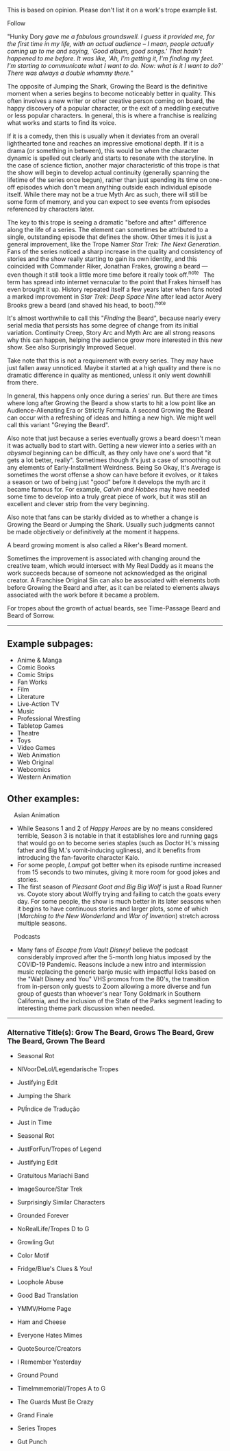 This is based on opinion. Please don't list it on a work's trope example list.

Follow

"Hunky Dory _gave me a fabulous groundswell. I guess it provided me, for the first time in my life, with an actual audience – I mean, people actually coming up to me and saying, 'Good album, good songs.' That hadn't happened to me before. It was like, 'Ah, I'm getting it, I'm finding my feet. I'm starting to communicate what I want to do. Now: what is it I want to do?' There was always a double whammy there._"

The opposite of Jumping the Shark, Growing the Beard is the definitive moment when a series begins to become noticeably better in quality. This often involves a new writer or other creative person coming on board, the happy discovery of a popular character, or the exit of a meddling executive or less popular characters. In general, this is where a franchise is realizing what works and starts to find its voice.

If it is a comedy, then this is usually when it deviates from an overall lighthearted tone and reaches an impressive emotional depth. If it is a drama (or something in between), this would be when the character dynamic is spelled out clearly and starts to resonate with the storyline. In the case of science fiction, another major characteristic of this trope is that the show will begin to develop actual continuity (generally spanning the lifetime of the series once begun), rather than just spending its time on one-off episodes which don't mean anything outside each individual episode itself. While there may not be a true Myth Arc as such, there will still be some form of memory, and you can expect to see events from episodes referenced by characters later.

The key to this trope is seeing a dramatic "before and after" difference along the life of a series. The element can sometimes be attributed to a single, outstanding episode that defines the show. Other times it is just a general improvement, like the Trope Namer _Star Trek: The Next Generation_. Fans of the series noticed a sharp increase in the quality and consistency of stories and the show really starting to gain its own identity, and this coincided with Commander Riker, Jonathan Frakes, growing a beard — even though it still took a little more time before it really took off.<sup>note&nbsp;</sup>  The term has spread into internet vernacular to the point that Frakes himself has even brought it up. History repeated itself a few years later when fans noted a marked improvement in _Star Trek: Deep Space Nine_ after lead actor Avery Brooks grew a beard (and shaved his head, to boot).<sup>note&nbsp;</sup> 

It's almost worthwhile to call this "_Finding_ the Beard", because nearly every serial media that persists has some degree of change from its initial variation. Continuity Creep, Story Arc and Myth Arc are all strong reasons why this can happen, helping the audience grow more interested in this new show. See also Surprisingly Improved Sequel.

Take note that this is not a requirement with every series. They may have just fallen away unnoticed. Maybe it started at a high quality and there is no dramatic difference in quality as mentioned, unless it only went downhill from there.

In general, this happens only once during a series' run. But there are times where long after Growing the Beard a show starts to hit a low point like an Audience-Alienating Era or Strictly Formula. A second Growing the Beard can occur with a refreshing of ideas and hitting a new high. We might well call this variant "Greying the Beard".

Also note that just because a series eventually grows a beard doesn't mean it was actually bad to start with. Getting a new viewer into a series with an _abysmal_ beginning can be difficult, as they only have one's word that "it gets a lot better, really". Sometimes though it's just a case of smoothing out any elements of Early-Installment Weirdness. Being So Okay, It's Average is sometimes the worst offense a show can have before it evolves, or it takes a season or two of being just "good" before it develops the myth arc it became famous for. For example, _Calvin and Hobbes_ may have needed some time to develop into a truly great piece of work, but it was still an excellent and clever strip from the very beginning.

Also note that fans can be starkly divided as to whether a change is Growing the Beard or Jumping the Shark. Usually such judgments cannot be made objectively or definitively at the moment it happens.

A beard growing moment is also called a Riker's Beard moment.

Sometimes the improvement is associated with changing around the creative team, which would intersect with My Real Daddy as it means the work succeeds because of someone not acknowledged as the original creator. A Franchise Original Sin can also be associated with elements both before Growing the Beard and after, as it can be related to elements always associated with the work before it became a problem.

For tropes about the growth of actual beards, see Time-Passage Beard and Beard of Sorrow.

___

## Example subpages:

-   Anime & Manga
-   Comic Books
-   Comic Strips
-   Fan Works
-   Film
-   Literature
-   Live-Action TV
-   Music
-   Professional Wrestling
-   Tabletop Games
-   Theatre
-   Toys
-   Video Games
-   Web Animation
-   Web Original
-   Webcomics
-   Western Animation

## Other examples:

    Asian Animation 

-   While Seasons 1 and 2 of _Happy Heroes_ are by no means considered terrible, Season 3 is notable in that it establishes lore and running gags that would go on to become series staples (such as Doctor H.'s missing father and Big M.'s vomit-inducing ugliness), and it benefits from introducing the fan-favorite character Kalo.
-   For some people, _Lamput_ got better when its episode runtime increased from 15 seconds to two minutes, giving it more room for good jokes and stories.
-   The first season of _Pleasant Goat and Big Big Wolf_ is just a Road Runner vs. Coyote story about Wolffy trying and failing to catch the goats every day. For some people, the show is much better in its later seasons when it begins to have continuous stories and larger plots, some of which (_Marching to the New Wonderland_ and _War of Invention_) stretch across multiple seasons.

    Podcasts 

-   Many fans of _Escape from Vault Disney!_ believe the podcast considerably improved after the 5-month long hiatus imposed by the COVID-19 Pandemic. Reasons include a new intro and intermission music replacing the generic banjo music with impactful licks based on the "Walt Disney and You" VHS promos from the 80's, the transition from in-person only guests to Zoom allowing a more diverse and fun group of guests than whoever's near Tony Goldmark in Southern California, and the inclusion of the State of the Parks segment leading to interesting theme park discussion when needed.

___

### **Alternative Title(s):** Grow The Beard, Grows The Beard, Grew The Beard, Grown The Beard

-   Seasonal Rot
-   NlVoorDeLol/Legendarische Tropes
-   Justifying Edit

-   Jumping the Shark
-   Pt/Índice de Tradução
-   Just in Time

-   Seasonal Rot
-   JustForFun/Tropes of Legend
-   Justifying Edit

-   Gratuitous Mariachi Band
-   ImageSource/Star Trek
-   Surprisingly Similar Characters

-   Grounded Forever
-   NoRealLife/Tropes D to G
-   Growling Gut

-   Color Motif
-   Fridge/Blue's Clues & You!
-   Loophole Abuse

-   Good Bad Translation
-   YMMV/Home Page
-   Ham and Cheese

-   Everyone Hates Mimes
-   QuoteSource/Creators
-   I Remember Yesterday

-   Ground Pound
-   TimeImmemorial/Tropes A to G
-   The Guards Must Be Crazy

-   Grand Finale
-   Series Tropes
-   Gut Punch